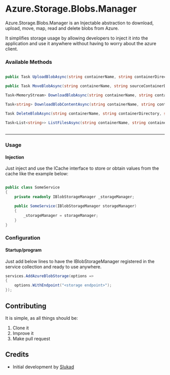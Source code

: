 # Azure.Storage.Blobs.Manager

Azure.Storage.Blobs.Manager is an Injectable abstraction to download, upload, move, map, read and delete blobs from Azure.


It simplifies storage usage by allowing developers to inject it into the application and use it anywhere
without having to worry about the azure client.

### Available Methods

```csharp

public Task UploadBlobAsync(string containerName, string containerDirectory, string blobName, MemoryStream stream);

public Task MoveBlobAsync(string containerName, string sourceContainerDirectory, string sourceBlobName, string destinationDirectory);

Task<MemoryStream> DownloadBlobAsync(string containerName, string containerDirectory, string blobName);

Task<string> DownloadBlobContentAsync(string containerName, string containerDirectory, string blobName);

Task DeleteBlobAsync(string containerName, string containerDirectory, string blobName);

Task<List<string>> ListFilesAsync(string containerName, string containerDirectory);
    
```

------------------------------

### Usage

#### Injection

Just inject and use the ICache interface to store or obtain values from the cache like the example below:

```csharp

public class SomeService
{
    private readonly IBlobStorageManager _storageManager;

    public SomeService(IBlobStorageManager storageManager)
    {
        _storageManager = storageManager;
    }    
}

```


### Configuration

#### Startup/program

Just add below lines to have the IBlobStorageManager registered in the service collection and ready to use anywhere.

```csharp
services.AddAzureBlobStorage(options =>
{
    options.WithEndpoint("<storage endpoint>");
});
```

###

## Contributing

It is simple, as all things should be:

1. Clone it
2. Improve it
3. Make pull request

## Credits

- Initial development by [Slukad](https://github.com/Slukad)
